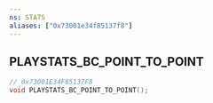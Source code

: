 ```yaml
---
ns: STATS
aliases: ["0x73001e34f85137f8"]
---
```

## PLAYSTATS_BC_POINT_TO_POINT

```c
// 0x73001E34F85137F8
void PLAYSTATS_BC_POINT_TO_POINT();
```
